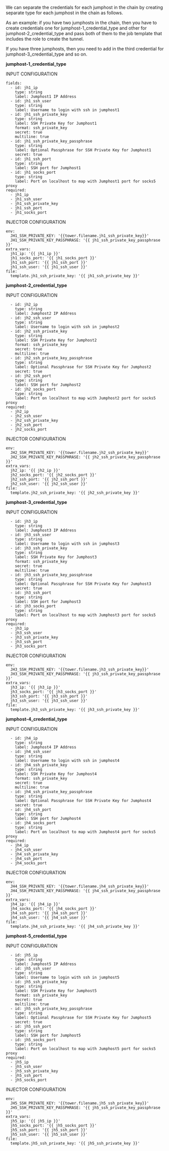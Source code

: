 We can separate the credentials for each jumphost in the chain by creating separate type for each jumphost in the chain as follows.

As an example: if you have two jumphosts in the chain, then you have to create credentials one for jumphost-1_credential_type and other for jumphost-2_credential_type and pass both of them to the job template that includes the role to create the tunnel.

If you have three jumphosts, then you need to add in the third credential for jumphost-3_credential_type and so on.

**jumphost-1_credential_type**

INPUT CONFIGURATION
```
fields:
  - id: jh1_ip
    type: string
    label: Jumphost1 IP Address
  - id: jh1_ssh_user
    type: string
    label: Username to login with ssh in jumphost1
  - id: jh1_ssh_private_key
    type: string
    label: SSH Private Key for Jumphost1
    format: ssh_private_key
    secret: true
    multiline: true
  - id: jh1_ssh_private_key_passphrase
    type: string
    label: Optional Passphrase for SSH Private Key for Jumphost1
    secret: true
  - id: jh1_ssh_port
    type: string
    label: SSH port for Jumphost1
  - id: jh1_socks_port
    type: string
    label: Port on localhost to map with Jumphost1 port for socks5 proxy
required:
  - jh1_ip
  - jh1_ssh_user
  - jh1_ssh_private_key
  - jh1_ssh_port
  - jh1_socks_port
```
INJECTOR CONFIGURATION
```
env:
  JH1_SSH_PRIVATE_KEY: '{{tower.filename.jh1_ssh_private_key}}'
  JH1_SSH_PRIVATE_KEY_PASSPHRASE: '{{ jh1_ssh_private_key_passphrase }}'
extra_vars:
  jh1_ip: '{{ jh1_ip }}'
  jh1_socks_port: '{{ jh1_socks_port }}'
  jh1_ssh_port: '{{ jh1_ssh_port }}'
  jh1_ssh_user: '{{ jh1_ssh_user }}'
file:
  template.jh1_ssh_private_key: '{{ jh1_ssh_private_key }}'
```
 
**jumphost-2_credential_type**

INPUT CONFIGURATION
```
  - id: jh2_ip
    type: string
    label: Jumphost2 IP Address
  - id: jh2_ssh_user
    type: string
    label: Username to login with ssh in jumphost2
  - id: jh2_ssh_private_key
    type: string
    label: SSH Private Key for Jumphost2
    format: ssh_private_key
    secret: true
    multiline: true
  - id: jh2_ssh_private_key_passphrase
    type: string
    label: Optional Passphrase for SSH Private Key for Jumphost2
    secret: true
  - id: jh2_ssh_port
    type: string
    label: SSH port for Jumphost2
  - id: jh2_socks_port
    type: string
    label: Port on localhost to map with Jumphost2 port for socks5 proxy
required:
  - jh2_ip
  - jh2_ssh_user
  - jh2_ssh_private_key
  - jh2_ssh_port
  - jh2_socks_port
```
INJECTOR CONFIGURATION
```
env:
  JH2_SSH_PRIVATE_KEY: '{{tower.filename.jh2_ssh_private_key}}'
  JH2_SSH_PRIVATE_KEY_PASSPHRASE: '{{ jh2_ssh_private_key_passphrase }}'
extra_vars:
  jh2_ip: '{{ jh2_ip }}'
  jh2_socks_port: '{{ jh2_socks_port }}'
  jh2_ssh_port: '{{ jh2_ssh_port }}'
  jh2_ssh_user: '{{ jh2_ssh_user }}'
file:
  template.jh2_ssh_private_key: '{{ jh2_ssh_private_key }}'
```

**jumphost-3_credential_type**

INPUT CONFIGURATION
```
  - id: jh3_ip
    type: string
    label: Jumphost3 IP Address
  - id: jh3_ssh_user
    type: string
    label: Username to login with ssh in jumphost3
  - id: jh3_ssh_private_key
    type: string
    label: SSH Private Key for Jumphost3
    format: ssh_private_key
    secret: true
    multiline: true
  - id: jh3_ssh_private_key_passphrase
    type: string
    label: Optional Passphrase for SSH Private Key for Jumphost3
    secret: true
  - id: jh3_ssh_port
    type: string
    label: SSH port for Jumphost3
  - id: jh3_socks_port
    type: string
    label: Port on localhost to map with Jumphost3 port for socks5 proxy
required:
  - jh3_ip
  - jh3_ssh_user
  - jh3_ssh_private_key
  - jh3_ssh_port
  - jh3_socks_port
```
INJECTOR CONFIGURATION
```
env:
  JH3_SSH_PRIVATE_KEY: '{{tower.filename.jh3_ssh_private_key}}'
  JH3_SSH_PRIVATE_KEY_PASSPHRASE: '{{ jh3_ssh_private_key_passphrase }}'
extra_vars:
  jh3_ip: '{{ jh3_ip }}'
  jh3_socks_port: '{{ jh3_socks_port }}'
  jh3_ssh_port: '{{ jh3_ssh_port }}'
  jh3_ssh_user: '{{ jh3_ssh_user }}'
file:
  template.jh3_ssh_private_key: '{{ jh3_ssh_private_key }}'
```
 
**jumphost-4_credential_type**

INPUT CONFIGURATION
```
  - id: jh4_ip
    type: string
    label: Jumphost4 IP Address
  - id: jh4_ssh_user
    type: string
    label: Username to login with ssh in jumphost4
  - id: jh4_ssh_private_key
    type: string
    label: SSH Private Key for Jumphost4
    format: ssh_private_key
    secret: true
    multiline: true
  - id: jh4_ssh_private_key_passphrase
    type: string
    label: Optional Passphrase for SSH Private Key for Jumphost4
    secret: true
  - id: jh4_ssh_port
    type: string
    label: SSH port for Jumphost4
  - id: jh4_socks_port
    type: string
    label: Port on localhost to map with Jumphost4 port for socks5 proxy
required:
  - jh4_ip
  - jh4_ssh_user
  - jh4_ssh_private_key
  - jh4_ssh_port
  - jh4_socks_port
```
INJECTOR CONFIGURATION
```
env:
  JH4_SSH_PRIVATE_KEY: '{{tower.filename.jh4_ssh_private_key}}'
  JH4_SSH_PRIVATE_KEY_PASSPHRASE: '{{ jh4_ssh_private_key_passphrase }}'
extra_vars:
  jh4_ip: '{{ jh4_ip }}'
  jh4_socks_port: '{{ jh4_socks_port }}'
  jh4_ssh_port: '{{ jh4_ssh_port }}'
  jh4_ssh_user: '{{ jh4_ssh_user }}'
file:
  template.jh4_ssh_private_key: '{{ jh4_ssh_private_key }}'
```
 
**jumphost-5_credential_type**

INPUT CONFIGURATION
```
  - id: jh5_ip
    type: string
    label: Jumphost5 IP Address
  - id: jh5_ssh_user
    type: string
    label: Username to login with ssh in jumphost5
  - id: jh5_ssh_private_key
    type: string
    label: SSH Private Key for Jumphost5
    format: ssh_private_key
    secret: true
    multiline: true
  - id: jh5_ssh_private_key_passphrase
    type: string
    label: Optional Passphrase for SSH Private Key for Jumphost5
    secret: true
  - id: jh5_ssh_port
    type: string
    label: SSH port for Jumphost5
  - id: jh5_socks_port
    type: string
    label: Port on localhost to map with Jumphost5 port for socks5 proxy
required:
  - jh5_ip
  - jh5_ssh_user
  - jh5_ssh_private_key
  - jh5_ssh_port
  - jh5_socks_port
```
INJECTOR CONFIGURATION
```
env:
  JH5_SSH_PRIVATE_KEY: '{{tower.filename.jh5_ssh_private_key}}'
  JH5_SSH_PRIVATE_KEY_PASSPHRASE: '{{ jh5_ssh_private_key_passphrase }}'
extra_vars:
  jh5_ip: '{{ jh5_ip }}'
  jh5_socks_port: '{{ jh5_socks_port }}'
  jh5_ssh_port: '{{ jh5_ssh_port }}'
  jh5_ssh_user: '{{ jh5_ssh_user }}'
file:
  template.jh5_ssh_private_key: '{{ jh5_ssh_private_key }}'
```

